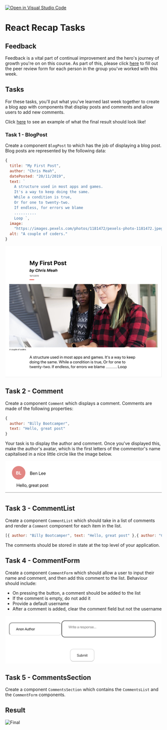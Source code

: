 [![Open in Visual Studio Code](https://classroom.github.com/assets/open-in-vscode-f059dc9a6f8d3a56e377f745f24479a46679e63a5d9fe6f495e02850cd0d8118.svg)](https://classroom.github.com/online_ide?assignment_repo_id=6656906&assignment_repo_type=AssignmentRepo)
# React Recap Tasks

## Feedback

Feedback is a vital part of continual improvement and the hero's journey of growth you're on on this course. As part of this, please click [here](https://forms.gle/BJWLNvSgKsp9rkbF8) to fill out the peer review form for each person in the group you've worked with this week.

## Tasks

For these tasks, you'll put what you've learned last week together to create a blog app with components that display posts and comments and allow users to add new comments.

Click [here](Final.png) to see an example of what the final result should look like!

### Task 1 - BlogPost

Create a component `BlogPost` to which has the job of displaying a blog post. Blog posts are represented by the following data:

```JavaScript
{
  title: "My First Post",
  author: "Chris Meah",
  datePosted: "20/11/2019",
  text: `
    A structure used in most apps and games.
    It's a way to keep doing the same.
    While a condition is true,
    Or for one to twenty-two.
    If endless, for errors we blame
    ..........
    Loop `,
  image:
    "https://images.pexels.com/photos/1181472/pexels-photo-1181472.jpeg?auto=compress&cs=tinysrgb&dpr=2&h=750&w=1260",
  alt: "A couple of coders."
}
```

![BlogPost](BlogPost.png)

## Task 2 - Comment

Create a component `Comment` which displays a comment. Comments are made of the following properties:

```JavaScript
{
  author: "Billy Bootcamper",
  text: "Hello, great post"
}
```

Your task is to display the author and comment. Once you've displayed this, make the author's avatar, which is the first letters of the commentor's name capitalised in a nice little circle like the image below.

![Comment](Comment.png)

## Task 3 - CommentList

Create a component `CommentList` which should take in a list of comments and render a `Comment` component for each item in the list.

```JavaScript
[{ author: "Billy Bootcamper", text: "Hello, great post" },{ author: "Chris Meah", text: "Many thank yous" }]
```

The comments should be stored in state at the top level of your application.

## Task 4 - CommentForm

Create a component `CommentForm` which should allow a user to input their name and comment, and then add this comment to the list. Behaviour should include:

- On pressing the button, a comment should be added to the list
- If the comment is empty, do not add it
- Provide a default username
- After a comment is added, clear the comment field but not the username

![CommentForm](CommentForm.png)

## Task 5 - CommentsSection

Create a component `CommentsSection` which contains the `CommentsList` and the `CommentForm` components.

## Result

![Final](Final.png)
